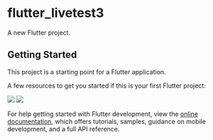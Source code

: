 # flutter_livetest3

A new Flutter project.

## Getting Started

This project is a starting point for a Flutter application.

A few resources to get you started if this is your first Flutter project:

![](C:/WINDOWS/TEMP/e5f56feb-c43f-4ac1-ae96-9dbaf6d31f7f.jpg)
![](C:/WINDOWS/TEMP/26bd0e2c-4833-43bb-bc96-e54583304776.jpg)

For help getting started with Flutter development, view the
[online documentation](https://docs.flutter.dev/), which offers tutorials,
samples, guidance on mobile development, and a full API reference.
